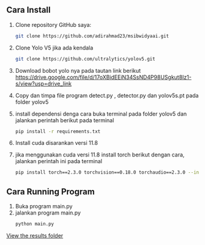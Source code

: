 ## Cara Install

1. Clone repository GitHub saya:
   ```bash
   git clone https://github.com/adirahmad23/msibwidyaai.git
2. Clone Yolo V5 jika ada kendala 
      ```bash
   git clone https://github.com/ultralytics/yolov5.git
3. Download bobot yolo nya pada tautan link berikut
   https://drive.google.com/file/d/17oXBidEEiN34SsND4P98USgkut8Iz1-s/view?usp=drive_link
5. Copy dan timpa file program detect.py , detector.py dan yolov5s.pt pada folder yolov5
   
6. install dependensi denga cara buka terminal pada folder yolov5 dan jalankan perintah berikut pada terminal
    ```bash
   pip install -r requirements.txt
7. Install cuda disarankan versi 11.8
8. jika menggunakan cuda versi 11.8 install torch berikut dengan cara, jalankan perintah ini pada terminal
     ```bash
     pip install torch==2.3.0 torchvision==0.18.0 torchaudio==2.3.0 --index-url https://download.pytorch.org/whl/cu118

## Cara Running Program
1. Buka program main.py
2. jalankan program main.py
    ```bash
   python main.py
[View the results folder](https://github.com/username/repository/tree/main/hasil)

